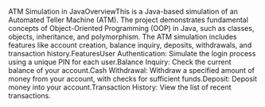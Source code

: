 ATM Simulation in JavaOverviewThis is a Java-based simulation of an Automated Teller Machine (ATM). The project demonstrates fundamental concepts of Object-Oriented Programming (OOP) in Java, such as classes, objects, inheritance, and polymorphism. The ATM simulation includes features like account creation, balance inquiry, deposits, withdrawals, and transaction history.FeaturesUser Authentication: Simulate the login process using a unique PIN for each user.Balance Inquiry: Check the current balance of your account.Cash Withdrawal: Withdraw a specified amount of money from your account, with checks for sufficient funds.Deposit: Deposit money into your account.Transaction History: View the list of recent transactions.
